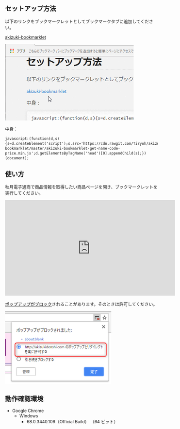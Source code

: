 ## セットアップ方法

以下のリンクをブックマークレットとしてブックマークタブに追加してください。

[akizuki-bookmarklet](javascript:(function(d,s){s=d.createElement('script');s.src='https://cdn.rawgit.com/Tiryoh/akizuki-bookmarklet/master/akizuki-bookmarklet-get-name-code-price.min.js';d.getElementsByTagName('head')[0].appendChild(s);})(document);)

![](./images/add_bookmarklet.gif)

中身：

```
javascript:(function(d,s){s=d.createElement('script');s.src='https://cdn.rawgit.com/Tiryoh/akizuki-bookmarklet/master/akizuki-bookmarklet-get-name-code-price.min.js';d.getElementsByTagName('head')[0].appendChild(s);})(document);
```

## 使い方

秋月電子通商で商品情報を取得したい商品ページを開き、ブックマークレットを実行してください。

<iframe width="560" height="315" src="https://www.youtube.com/embed/diknfqoc0zI?rel=0" frameborder="0" allow="autoplay; encrypted-media" allowfullscreen></iframe>

[ポップアップがブロック](https://support.google.com/chrome/answer/9547)されることがあります。そのときは許可してください。

![](./images/popup_block.png)

## 動作確認環境

* Google Chrome
  * Windows
    * 68.0.3440.106（Official Build） （64 ビット）